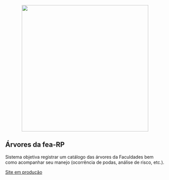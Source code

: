 <p align="center"><a href="https://fearp.usp.br" target="_blank"><img src="https://fearp.usp.br/images/cabecalho-30-anos.png" width="400"></a></p>

## Árvores da fea-RP

Sistema objetiva registrar um catálogo das árvores da Faculdades bem como acompanhar seu manejo (ocorrência de podas, análise de risco, etc.).

[Site em produção](https://arvores.fearp.usp.br)
